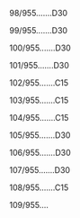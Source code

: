 98/955.......D30 


99/955.......D30 


100/955.......D30 


101/955.......D30 


102/955.......C15 


103/955.......C15 


104/955.......C15 


105/955.......D30 


106/955.......D30 


107/955.......D30 


108/955.......C15 


109/955.... 

